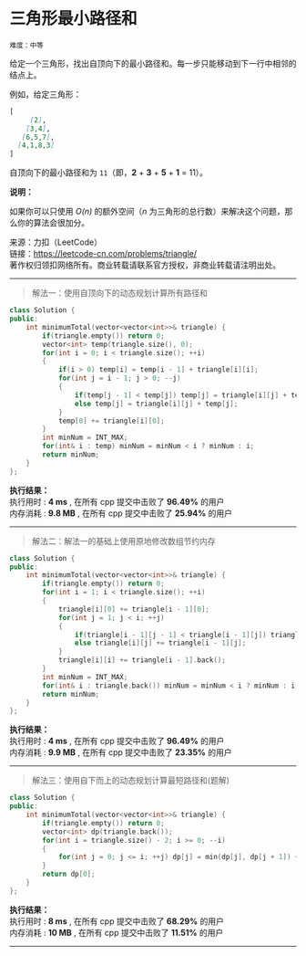 # 三角形最小路径和 #  
`难度：中等` 

给定一个三角形，找出自顶向下的最小路径和。每一步只能移动到下一行中相邻的结点上。  

例如，给定三角形：  
```markdown
[
     [2],
    [3,4],
   [6,5,7],
  [4,1,8,3]
]
```
自顶向下的最小路径和为 `11`（即，**2** + **3** + **5** + **1** = 11）。

**说明：**  

如果你可以只使用 *O(n)* 的额外空间（*n* 为三角形的总行数）来解决这个问题，那么你的算法会很加分。  

来源：力扣（LeetCode）  
链接：https://leetcode-cn.com/problems/triangle/  
著作权归领扣网络所有。商业转载请联系官方授权，非商业转载请注明出处。  

---  
>解法一：使用自顶向下的动态规划计算所有路径和  

```C++  
class Solution {
public:
    int minimumTotal(vector<vector<int>>& triangle) {
        if(triangle.empty()) return 0;
        vector<int> temp(triangle.size(), 0);
        for(int i = 0; i < triangle.size(); ++i)
        {
            if(i > 0) temp[i] = temp[i - 1] + triangle[i][i];
            for(int j = i - 1; j > 0; --j)
            {
                if(temp[j - 1] < temp[j]) temp[j] = triangle[i][j] + temp[j - 1];
                else temp[j] = triangle[i][j] + temp[j];
            }
            temp[0] += triangle[i][0];
        } 
        int minNum = INT_MAX;
        for(int& i : temp) minNum = minNum < i ? minNum : i;
        return minNum;
    }
};
```  

**执行结果：**  
执行用时 : **4 ms** , 在所有 cpp 提交中击败了 **96.49%** 的用户  
内存消耗 : **9.8 MB** , 在所有 cpp 提交中击败了 **25.94%** 的用户  

---  
>解法二：解法一的基础上使用原地修改数组节约内存  

```C++  
class Solution {
public:
    int minimumTotal(vector<vector<int>>& triangle) {
        if(triangle.empty()) return 0;
        for(int i = 1; i < triangle.size(); ++i)
        {
            triangle[i][0] += triangle[i - 1][0];
            for(int j = 1; j < i; ++j)
            {
                if(triangle[i - 1][j - 1] < triangle[i - 1][j]) triangle[i][j] += triangle[i - 1][j - 1];
                else triangle[i][j] += triangle[i - 1][j];
            }
            triangle[i][i] += triangle[i - 1].back();
        }
        int minNum = INT_MAX;
        for(int& i : triangle.back()) minNum = minNum < i ? minNum : i;
        return minNum;
    }
};
```  

**执行结果：**  
执行用时 : **4 ms** , 在所有 cpp 提交中击败了 **96.49%** 的用户  
内存消耗 : **9.9 MB** , 在所有 cpp 提交中击败了 **23.35%** 的用户  

---  
>解法三：使用自下而上的动态规划计算最短路径和(题解)  

```C++  
class Solution {
public:
    int minimumTotal(vector<vector<int>>& triangle) {
        if(triangle.empty()) return 0;
        vector<int> dp(triangle.back());
        for(int i = triangle.size() - 2; i >= 0; --i)
        {
            for(int j = 0; j <= i; ++j) dp[j] = min(dp[j], dp[j + 1]) + triangle[i][j];
        }
        return dp[0];
    }
};
```  

**执行结果：**  
执行用时 : **8 ms** , 在所有 cpp 提交中击败了 **68.29%** 的用户  
内存消耗 : **10 MB** , 在所有 cpp 提交中击败了 **11.51%** 的用户  

---  